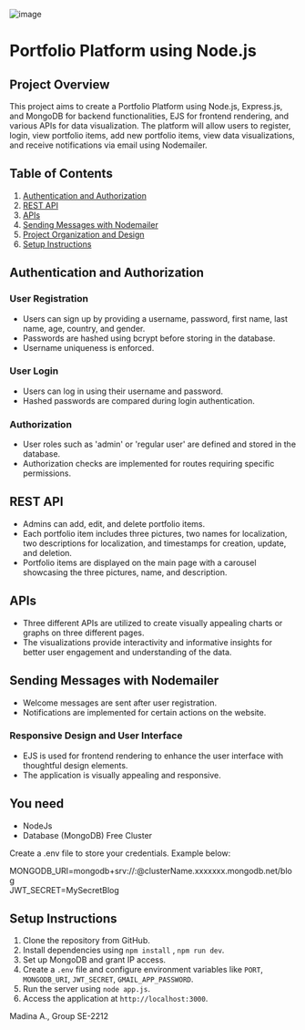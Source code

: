  ![image](https://github.com/sleepingforest100/NodeJS-portfolio-platform/assets/123440519/322be6ee-65fa-4f0c-af1c-a0daf1ec6f0a)

 # Portfolio Platform using Node.js

## Project Overview
This project aims to create a Portfolio Platform using Node.js, Express.js, and MongoDB for backend functionalities, EJS for frontend rendering, and various APIs for data visualization. The platform will allow users to register, login, view portfolio items, add new portfolio items, view data visualizations, and receive notifications via email using Nodemailer.

## Table of Contents
1. [Authentication and Authorization](#authentication-and-authorization)
2. [REST API](#rest-api)
3. [APIs](#apis)
4. [Sending Messages with Nodemailer](#sending-messages-with-nodemailer)
5. [Project Organization and Design](#project-organization-and-design)
6. [Setup Instructions](#you-need)

## Authentication and Authorization
### User Registration
- Users can sign up by providing a username, password, first name, last name, age, country, and gender.
- Passwords are hashed using bcrypt before storing in the database.
- Username uniqueness is enforced.

### User Login
- Users can log in using their username and password.
- Hashed passwords are compared during login authentication.

### Authorization
- User roles such as 'admin' or 'regular user' are defined and stored in the database.
- Authorization checks are implemented for routes requiring specific permissions.

## REST API
- Admins can add, edit, and delete portfolio items.
- Each portfolio item includes three pictures, two names for localization, two descriptions for localization, and timestamps for creation, update, and deletion.
- Portfolio items are displayed on the main page with a carousel showcasing the three pictures, name, and description.

## APIs
- Three different APIs are utilized to create visually appealing charts or graphs on three different pages.
- The visualizations provide interactivity and informative insights for better user engagement and understanding of the data.

## Sending Messages with Nodemailer
- Welcome messages are sent after user registration.
- Notifications are implemented for certain actions on the website.

### Responsive Design and User Interface
- EJS is used for frontend rendering to enhance the user interface with thoughtful design elements.
- The application is visually appealing and responsive.  

## You need
- NodeJs
- Database (MongoDB) Free Cluster   

Create a .env file to store your credentials. Example below:

MONGODB_URI=mongodb+srv://<username>:<password>@clusterName.xxxxxxx.mongodb.net/blog   
JWT_SECRET=MySecretBlog

## Setup Instructions
1. Clone the repository from GitHub.
2. Install dependencies using `npm install` , `npm run dev`.
3. Set up MongoDB and grant IP access.
4. Create a `.env` file and configure environment variables like `PORT`, `MONGODB_URI`, `JWT_SECRET`, `GMAIL_APP_PASSWORD`.
5. Run the server using `node app.js`.
6. Access the application at `http://localhost:3000`.

Madina A., Group SE-2212

